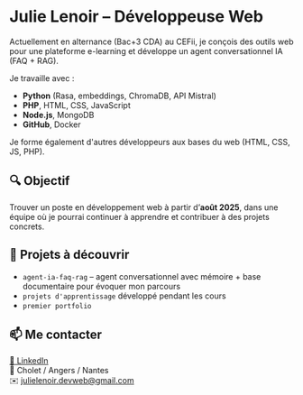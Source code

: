 # Julie Lenoir – Développeuse Web

Actuellement en alternance (Bac+3 CDA) au CEFii, je conçois des outils web pour une plateforme e-learning et développe un agent conversationnel IA (FAQ + RAG).

Je travaille avec :
- **Python** (Rasa, embeddings, ChromaDB, API Mistral)
- **PHP**, HTML, CSS, JavaScript
- **Node.js**, MongoDB
- **GitHub**, Docker

Je forme également d'autres développeurs aux bases du web (HTML, CSS, JS, PHP).

## 🔍 Objectif

Trouver un poste en développement web à partir d’**août 2025**, dans une équipe où je pourrai continuer à apprendre et contribuer à des projets concrets.

## 🧰 Projets à découvrir

- `agent-ia-faq-rag` – agent conversationnel avec mémoire + base documentaire pour évoquer mon parcours
- `projets d'apprentissage` développé pendant les cours
- `premier portfolio`

## 📫 Me contacter

[🔗 LinkedIn](https://www.linkedin.com/in/julie-lenoir-renou)  
📍 Cholet / Angers / Nantes  
✉️ julielenoir.devweb@gmail.com
